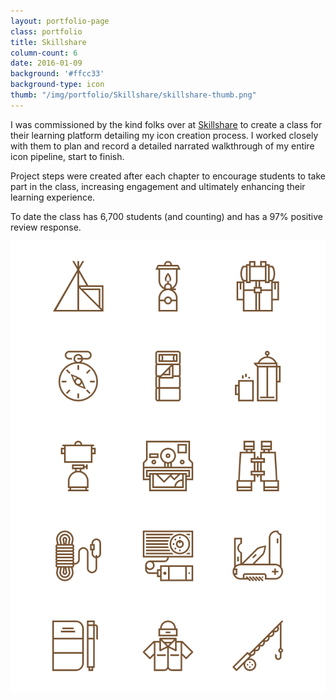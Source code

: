 ```yaml
---
layout: portfolio-page
class: portfolio
title: Skillshare
column-count: 6
date: 2016-01-09
background: '#ffcc33'
background-type: icon
thumb: "/img/portfolio/Skillshare/skillshare-thumb.png"
---
```


I was commissioned by the kind folks over at [Skillshare](https://www.skillshare.com/) to create a class for their learning platform detailing my icon creation process. I worked closely with them to plan and record a detailed narrated walkthrough of my entire icon pipeline, start to finish. 

Project steps were created after each chapter to encourage students to take part in the class, increasing engagement and ultimately enhancing their learning experience.

To date the class has 6,700 students (and counting) and has a 97% positive review response.

<img class="fluid" src="/img/portfolio/Skillshare/skillshare-icon-grid.png">

